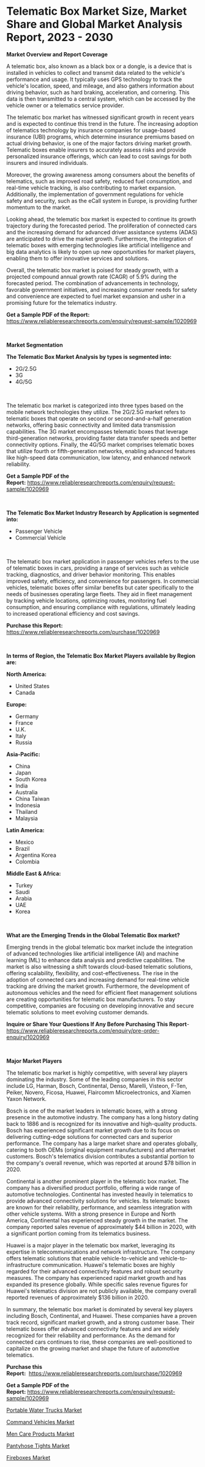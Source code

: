 <p><h1>Telematic Box Market Size, Market Share and Global Market Analysis Report, 2023 - 2030</h1></p><p><strong>Market Overview and Report Coverage</strong></p>
<p><p>A telematic box, also known as a black box or a dongle, is a device that is installed in vehicles to collect and transmit data related to the vehicle's performance and usage. It typically uses GPS technology to track the vehicle's location, speed, and mileage, and also gathers information about driving behavior, such as hard braking, acceleration, and cornering. This data is then transmitted to a central system, which can be accessed by the vehicle owner or a telematics service provider.</p><p>The telematic box market has witnessed significant growth in recent years and is expected to continue this trend in the future. The increasing adoption of telematics technology by insurance companies for usage-based insurance (UBI) programs, which determine insurance premiums based on actual driving behavior, is one of the major factors driving market growth. Telematic boxes enable insurers to accurately assess risks and provide personalized insurance offerings, which can lead to cost savings for both insurers and insured individuals.</p><p>Moreover, the growing awareness among consumers about the benefits of telematics, such as improved road safety, reduced fuel consumption, and real-time vehicle tracking, is also contributing to market expansion. Additionally, the implementation of government regulations for vehicle safety and security, such as the eCall system in Europe, is providing further momentum to the market.</p><p>Looking ahead, the telematic box market is expected to continue its growth trajectory during the forecasted period. The proliferation of connected cars and the increasing demand for advanced driver assistance systems (ADAS) are anticipated to drive the market growth. Furthermore, the integration of telematic boxes with emerging technologies like artificial intelligence and big data analytics is likely to open up new opportunities for market players, enabling them to offer innovative services and solutions.</p><p>Overall, the telematic box market is poised for steady growth, with a projected compound annual growth rate (CAGR) of 5.9% during the forecasted period. The combination of advancements in technology, favorable government initiatives, and increasing consumer needs for safety and convenience are expected to fuel market expansion and usher in a promising future for the telematics industry.</p></p>
<p><strong>Get a Sample PDF of the Report:</strong> <a href="https://www.reliableresearchreports.com/enquiry/request-sample/1020969">https://www.reliableresearchreports.com/enquiry/request-sample/1020969</a></p>
<p>&nbsp;</p>
<p><strong>Market Segmentation</strong></p>
<p><strong>The Telematic Box Market Analysis by types is segmented into:</strong></p>
<p><ul><li>2G/2.5G</li><li>3G</li><li>4G/5G</li></ul></p>
<p>&nbsp;</p>
<p><p>The telematic box market is categorized into three types based on the mobile network technologies they utilize. The 2G/2.5G market refers to telematic boxes that operate on second or second-and-a-half generation networks, offering basic connectivity and limited data transmission capabilities. The 3G market encompasses telematic boxes that leverage third-generation networks, providing faster data transfer speeds and better connectivity options. Finally, the 4G/5G market comprises telematic boxes that utilize fourth or fifth-generation networks, enabling advanced features like high-speed data communication, low latency, and enhanced network reliability.</p></p>
<p><strong>Get a Sample PDF of the Report:</strong>&nbsp;<a href="https://www.reliableresearchreports.com/enquiry/request-sample/1020969">https://www.reliableresearchreports.com/enquiry/request-sample/1020969</a></p>
<p>&nbsp;</p>
<p><strong>The Telematic Box Market Industry Research by Application is segmented into:</strong></p>
<p><ul><li>Passenger Vehicle</li><li>Commercial Vehicle</li></ul></p>
<p>&nbsp;</p>
<p><p>The telematic box market application in passenger vehicles refers to the use of telematic boxes in cars, providing a range of services such as vehicle tracking, diagnostics, and driver behavior monitoring. This enables improved safety, efficiency, and convenience for passengers. In commercial vehicles, telematic boxes offer similar benefits but cater specifically to the needs of businesses operating large fleets. They aid in fleet management by tracking vehicle locations, optimizing routes, monitoring fuel consumption, and ensuring compliance with regulations, ultimately leading to increased operational efficiency and cost savings.</p></p>
<p><strong>Purchase this Report:</strong>&nbsp; <a href="https://www.reliableresearchreports.com/purchase/1020969">https://www.reliableresearchreports.com/purchase/1020969</a></p>
<p>&nbsp;</p>
<p><strong>In terms of Region, the Telematic Box Market Players available by Region are:</strong></p>
<p>
    <p> <strong> North America: </strong>
        <ul>
            <li>United States</li>
            <li>Canada</li>
        </ul>
        </p> 
    <p> <strong> Europe: </strong>
        <ul>
            <li>Germany</li>
            <li>France</li>
            <li>U.K.</li>
            <li>Italy</li>
            <li>Russia</li>
        </ul>
        </p> 
    <p> <strong> Asia-Pacific: </strong>
        <ul>
            <li>China</li>
            <li>Japan</li>
            <li>South Korea</li>
            <li>India</li>
            <li>Australia</li>
            <li>China Taiwan</li>
            <li>Indonesia</li>
            <li>Thailand</li>
            <li>Malaysia</li>
        </ul>
        </p> 
    <p> <strong> Latin America: </strong>
        <ul>
            <li>Mexico</li>
            <li>Brazil</li>
            <li>Argentina Korea</li>
            <li>Colombia</li>
        </ul>
        </p> 
    <p> <strong> Middle East & Africa: </strong>
        <ul>
            <li>Turkey</li>
            <li>Saudi</li>
            <li>Arabia</li>
            <li>UAE</li>
            <li>Korea</li>
        </ul>
    </p>
    </p>
<p>&nbsp;</p>
<p><strong>What are the Emerging Trends in the Global Telematic Box market?</strong></p>
<p><p>Emerging trends in the global telematic box market include the integration of advanced technologies like artificial intelligence (AI) and machine learning (ML) to enhance data analysis and predictive capabilities. The market is also witnessing a shift towards cloud-based telematic solutions, offering scalability, flexibility, and cost-effectiveness. The rise in the adoption of connected cars and increasing demand for real-time vehicle tracking are driving the market growth. Furthermore, the development of autonomous vehicles and the need for efficient fleet management solutions are creating opportunities for telematic box manufacturers. To stay competitive, companies are focusing on developing innovative and secure telematic solutions to meet evolving customer demands.</p></p>
<p><strong>Inquire or Share Your Questions If Any Before Purchasing This Report</strong>- <a href="https://www.reliableresearchreports.com/enquiry/pre-order-enquiry/1020969">https://www.reliableresearchreports.com/enquiry/pre-order-enquiry/1020969</a></p>
<p>&nbsp;</p>
<p><strong>Major Market Players</strong></p>
<p><p>The telematic box market is highly competitive, with several key players dominating the industry. Some of the leading companies in this sector include LG, Harman, Bosch, Continental, Denso, Marelli, Visteon, F-Ten, Peiker, Novero, Ficosa, Huawei, Flaircomm Microelectronics, and Xiamen Yaxon Network.</p><p>Bosch is one of the market leaders in telematic boxes, with a strong presence in the automotive industry. The company has a long history dating back to 1886 and is recognized for its innovative and high-quality products. Bosch has experienced significant market growth due to its focus on delivering cutting-edge solutions for connected cars and superior performance. The company has a large market share and operates globally, catering to both OEMs (original equipment manufacturers) and aftermarket customers. Bosch's telematics division contributes a substantial portion to the company's overall revenue, which was reported at around $78 billion in 2020.</p><p>Continental is another prominent player in the telematic box market. The company has a diversified product portfolio, offering a wide range of automotive technologies. Continental has invested heavily in telematics to provide advanced connectivity solutions for vehicles. Its telematic boxes are known for their reliability, performance, and seamless integration with other vehicle systems. With a strong presence in Europe and North America, Continental has experienced steady growth in the market. The company reported sales revenue of approximately $44 billion in 2020, with a significant portion coming from its telematics business.</p><p>Huawei is a major player in the telematic box market, leveraging its expertise in telecommunications and network infrastructure. The company offers telematic solutions that enable vehicle-to-vehicle and vehicle-to-infrastructure communication. Huawei's telematic boxes are highly regarded for their advanced connectivity features and robust security measures. The company has experienced rapid market growth and has expanded its presence globally. While specific sales revenue figures for Huawei's telematics division are not publicly available, the company overall reported revenues of approximately $136 billion in 2020.</p><p>In summary, the telematic box market is dominated by several key players including Bosch, Continental, and Huawei. These companies have a proven track record, significant market growth, and a strong customer base. Their telematic boxes offer advanced connectivity features and are widely recognized for their reliability and performance. As the demand for connected cars continues to rise, these companies are well-positioned to capitalize on the growing market and shape the future of automotive telematics.</p></p>
<p><strong>Purchase this Report:</strong>&nbsp;&nbsp;<a href="https://www.reliableresearchreports.com/purchase/1020969">https://www.reliableresearchreports.com/purchase/1020969</a></p>
<p></p>
<p><strong>Get a Sample PDF of the Report:</strong>&nbsp;<a href="https://www.reliableresearchreports.com/enquiry/request-sample/1020969">https://www.reliableresearchreports.com/enquiry/request-sample/1020969</a></p>
<p><p><a href="https://github.com/kholmovskayalyudmila/Market-Research-Report-List-1/blob/main/portable-water-trucks-market.md">Portable Water Trucks Market</a></p><p><a href="https://github.com/zebdakicsin/Market-Research-Report-List-1/blob/main/command-vehicles-market.md">Command Vehicles Market</a></p><p><a href="https://medium.com/@kimberlymontgomery2004/men-care-products-market-report-reveals-the-latest-trends-and-growth-opportunities-of-this-market-61a7dbe5cf3b">Men Care Products Market</a></p><p><a href="https://medium.com/@lorimyers95/pantyhose-tights-market-furnishes-information-on-market-share-market-trends-and-market-growth-c4a12e70820a">Pantyhose Tights Market</a></p><p><a href="https://www.linkedin.com/pulse/fireboxes-market-insights-players-forecast-till-2030-maxi-mkt-z6l5e/">Fireboxes Market</a></p></p>